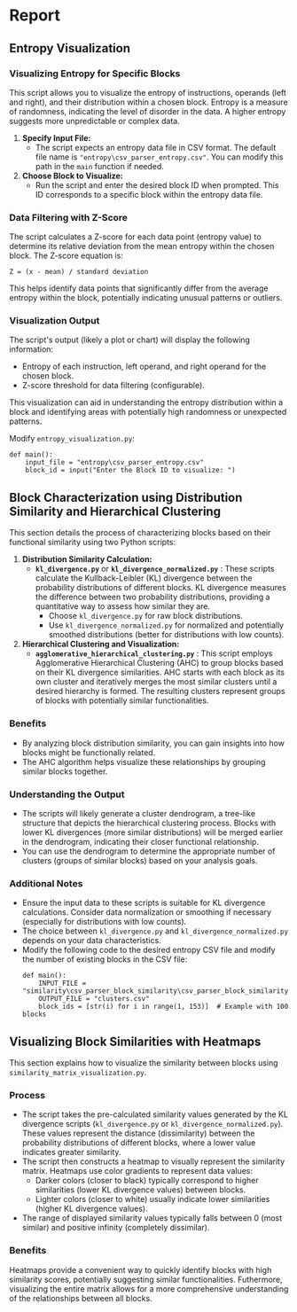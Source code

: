 # Report

## Entropy Visualization

### Visualizing Entropy for Specific Blocks

This script allows you to visualize the entropy of instructions, operands (left and right), and their distribution within a chosen block. Entropy is a measure of randomness, indicating the level of disorder in the data. A higher entropy suggests more unpredictable or complex data.

1. **Specify Input File:**
   - The script expects an entropy data file in CSV format. The default file name is `"entropy\csv_parser_entropy.csv"`. You can modify this path in the `main` function if needed.
2. **Choose Block to Visualize:**
   - Run the script and enter the desired block ID when prompted. This ID corresponds to a specific block within the entropy data file.

### Data Filtering with Z-Score

The script calculates a Z-score for each data point (entropy value) to determine its relative deviation from the mean entropy within the chosen block. The Z-score equation is:

`Z = (x - mean) / standard deviation`

This helps identify data points that significantly differ from the average entropy within the block, potentially indicating unusual patterns or outliers.

### Visualization Output

The script's output (likely a plot or chart) will display the following information:

- Entropy of each instruction, left operand, and right operand for the chosen block.
- Z-score threshold for data filtering (configurable).

This visualization can aid in understanding the entropy distribution within a block and identifying areas with potentially high randomness or unexpected patterns.

Modify `entropy_visualization.py`:

```
def main():
    input_file = "entropy\csv_parser_entropy.csv"
    block_id = input("Enter the Block ID to visualize: ")
```

## Block Characterization using Distribution Similarity and Hierarchical Clustering

This section details the process of characterizing blocks based on their functional similarity using two Python scripts:

1. **Distribution Similarity Calculation:**
   * **`kl_divergence.py`** or  **`kl_divergence_normalized.py`** : These scripts calculate the Kullback-Leibler (KL) divergence between the probability distributions of different blocks. KL divergence measures the difference between two probability distributions, providing a quantitative way to assess how similar they are.
     * Choose `kl_divergence.py` for raw block distributions.
     * Use `kl_divergence_normalized.py` for normalized and potentially smoothed distributions (better for distributions with low counts).
2. **Hierarchical Clustering and Visualization:**
   * **`agglomerative_hierarchical_clustering.py`** : This script employs Agglomerative Hierarchical Clustering (AHC) to group blocks based on their KL divergence similarities. AHC starts with each block as its own cluster and iteratively merges the most similar clusters until a desired hierarchy is formed. The resulting clusters represent groups of blocks with potentially similar functionalities.

### Benefits

* By analyzing block distribution similarity, you can gain insights into how blocks might be functionally related.
* The AHC algorithm helps visualize these relationships by grouping similar blocks together.

### **Understanding the Output**

* The scripts will likely generate a cluster dendrogram, a tree-like structure that depicts the hierarchical clustering process. Blocks with lower KL divergences (more similar distributions) will be merged earlier in the dendrogram, indicating their closer functional relationship.
* You can use the dendrogram to determine the appropriate number of clusters (groups of similar blocks) based on your analysis goals.

### **Additional Notes**

* Ensure the input data to these scripts is suitable for KL divergence calculations. Consider data normalization or smoothing if necessary (especially for distributions with low counts).
* The choice between `kl_divergence.py` and `kl_divergence_normalized.py` depends on your data characteristics.
* Modify the following code to the desired entropy CSV file and modify the number of existing blocks in the CSV file:
  ```
  def main():
      INPUT_FILE = "similarity\csv_parser_block_similarity\csv_parser_block_similarity_normalized.csv"
      OUTPUT_FILE = "clusters.csv"
      block_ids = [str(i) for i in range(1, 153)]  # Example with 100 blocks
  ```
## Visualizing Block Similarities with Heatmaps
This section explains how to visualize the similarity between blocks using `similarity_matrix_visualization.py`.
### Process
* The script takes the pre-calculated similarity values generated by the KL divergence scripts (`kl_divergence.py` or `kl_divergence_normalized.py`). These values represent the distance (dissimilarity) between the probability distributions of different blocks, where a lower value indicates greater similarity.
* The script then constructs a heatmap to visually represent the similarity matrix. Heatmaps use color gradients to represent data values:
   * Darker colors (closer to black) typically correspond to higher similarities (lower KL divergence values) between blocks.
   * Lighter colors (closer to white) usually indicate lower similarities (higher KL divergence values).
* The range of displayed similarity values typically falls between 0 (most similar) and positive infinity (completely dissimilar).
### Benefits
Heatmaps provide a convenient way to quickly identify blocks with high similarity scores, potentially suggesting similar functionalities. Futhermore, visualizing the entire matrix allows for a more comprehensive understanding of the relationships between all blocks.
